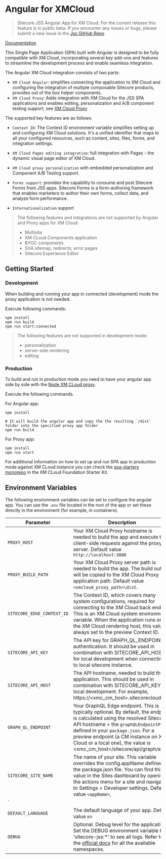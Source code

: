 ﻿# Angular for XMCloud

> Sitecore JSS Angular App for XM Cloud. For the current release this feature is in public beta.
> If you encounter any issues or bugs, please submit a new issue in the [Jss GitHub Repo](https://github.com/Sitecore/jss)

[Documentation](https://doc.sitecore.com/xmc/en/developers/jss/latest/jss-xmc/introducing-sitecore-javascript-rendering-sdk.html)

This Single Page Application (SPA) built with Angular is designed to be fully compatible with XM Cloud, incorporating several key add-ons and features to streamline the development process and enable seamless integration.

The Angular XM Cloud integration consists of two parts:
- `XM Cloud Angular`: simplifies connecting the application to XM Cloud and configuring the integration of multiple composable Sitecore products, provides out of the box helper components.
- `XM Cloud Proxy`: Adds integration with XM Cloud for the JSS SPA applications and enables editing, personalization and A/B component testing support, see [XM Cloud Proxy](../node-xmcloud-proxy/)

The supported key features are as follows:

- `Context ID`: The Context ID environment variable simplifies setting up and configuring XM Cloud solutions. It's a unified identifier that maps to all your configured resources, such as content, sites, files, forms, and integration settings.

- `XM Cloud Pages editing integration`: full integration with Pages - the dynamic visual page editor of XM Cloud.

- `XM Cloud proxy personalization` with embedded personalization and Component A/B Testing support.

- `Forms support`: provides the capability to consume and post Sitecore Forms from JSS apps. Sitecore Forms is a form-authoring framework that enables marketers to author their own forms, collect data, and analyze form performance.

- `Internationalization` support

> The following features and integrations are not supported by Angular and Proxy apps for XM Cloud:
> - Multisite
> - XM CLoud Components application
> - BYOC components
> - SXA sitemap, redirects, error pages
> - Sitecore Experience Editor

## Getting Started

### Development

When building and running your app in connected (development) mode the proxy application is not needed.

Execute following commands:
```shell
npm install
npm run build
npm run start:connected
```

> The following features are not supported in development mode:
> * personalization
> * server-side rendering
> * editing

### Production

To build and run in production mode you need to have your angular app side by side with the [Node XM CLoud proxy](../node-xmcloud-proxy/).

Execute the following commands.

For Angular app:
```shell
npm install

# It will build the angular app and copy the the resulting `/dist` folder into the specified proxy app folder
npm run build
```

For Proxy app:

```shell
npm install
npm run start
```

For additional information on how to set up and run SPA app in production mode against XM CLoud instance you can check the [spa-starters monorepo](https://github.com/sitecorelabs/xmcloud-foundation-head/tree/main/headapps/spa-starter) in the XM CLoud Foundation Starter Kit.

## Environment Variables

The following environment variables can be set to configure the angular app. You can use the `.env` file located in the root of the app or set these directly in the environment (for example, in containers).

| Parameter                              | Description                                                                                                                                |
| -------------------------------------- | ------------------------------------------------------------------------------------------------------------------------------------------ |
| `PROXY_HOST`                        | Your XM Cloud Proxy hostname is needed to build the app and execute the client-side requests against the proxy server. Default value `http://localhost:3000`                                                                                                                  |
| `PROXY_BUILD_PATH`                              | Your XM Cloud Proxy server path is needed to build the app. The build output will be copied to the XM Cloud Proxy application path. Default value `<xmcloud_proxy_path>\dist`.
| `SITECORE_EDGE_CONTEXT_ID`                              | The Context ID, which covers many system configurations, required for connecting to the XM Cloud back end. This is an XM Cloud system environment variable. When the application runs on the XM Cloud rendering host, this value is always set to the preview Context ID.                   |
| `SITECORE_API_KEY`                              | The API key for GRAPH_QL_ENDPOINT authentication. It should be used in combination with SITECORE_API_HOST for local development when connecting to local sitecore instance.
| `SITECORE_API_HOST`                              | The API hostname, needed to build the application. This should be used in combination with SITECORE_API_KEY for local development. For example, https://<xmc_cm_host>.sitecorecloud.io.                   |
| `GRAPH_QL_ENDPOINT`                              | Your GraphQL Edge endpoint. This is typically optional. By default, the endpoint is calculated using the resolved Sitecore API hostname + the `graphQLEndpointPath` defined in your `package.json`. For a preview endpoint (a CM instance on XM Cloud or a local one), the value is <xmc_cm_host>/sitecore/api/graph/edge.  |
| `SITECORE_SITE_NAME`                              | The name of your site. This variable overrides the config.appName defined in the package.json file. You can find this value in the Sites dashboard by opening the actions menu for a site and navigating to Settings > Developer settings. Default value `<appName>`,
`                  |
| `DEFAULT_LANGUAGE`                              | The default language of your app. Default value `en`                  |
| `DEBUG`                  | Optional. Debug level for the application. Set the DEBUG environment variable to 'sitecore-jss:*' to see all logs. Refer to the [official docs](https://doc.sitecore.com/xmc/en/developers/jss/22/jss-xmc/debug-logging-in-jss-apps.html#namespaces) for all the available namespaces.
